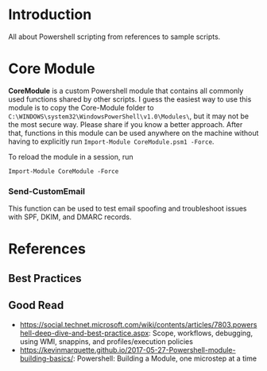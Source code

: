 # Introduction
All about Powershell scripting from references to sample scripts.

# Core Module
**CoreModule** is a custom Powershell module that contains all commonly used functions shared by other scripts. I guess the easiest way to use this module is to copy the Core-Module folder to `C:\WINDOWS\system32\WindowsPowerShell\v1.0\Modules\`, but it may not be the most secure way. Please share if you know a better approach. After that, functions in this module can be used anywhere on the machine without having to explicitly run `Import-Module CoreModule.psm1 -Force`.

To reload the module in a session, run 
```
Import-Module CoreModule -Force
````
### Send-CustomEmail
This function can be used to test email spoofing and troubleshoot issues with SPF, DKIM, and DMARC records.

# References
## Best Practices

## Good Read
- https://social.technet.microsoft.com/wiki/contents/articles/7803.powershell-deep-dive-and-best-practice.aspx: Scope, workflows, debugging, using WMI, snappins, and profiles/execution policies
- https://kevinmarquette.github.io/2017-05-27-Powershell-module-building-basics/: Powershell: Building a Module, one microstep at a time
